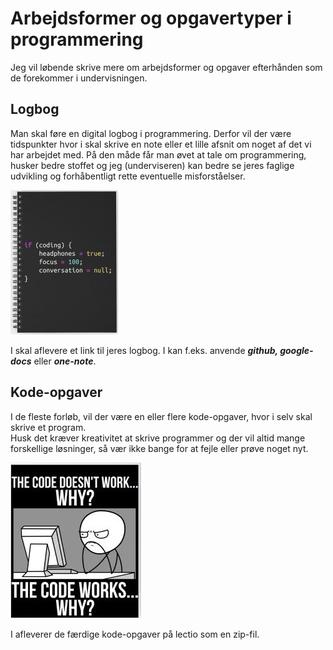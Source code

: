 # Arbejdsformer og opgavertyper i programmering

Jeg vil løbende skrive mere om arbejdsformer og opgaver efterhånden som de forekommer i undervisningen.

## Logbog
Man skal føre en digital logbog i programmering. Derfor vil der være tidspunkter hvor i skal skrive en note eller et lille afsnit om noget af det vi har arbejdet med. På den måde får man øvet at tale om programmering, husker bedre stoffet og jeg (underviseren) kan bedre se jeres faglige udvikling og forhåbentligt rette eventuelle misforståelser.

![LogbogPic](sjovLogbog.jpg)

I skal aflevere et link til jeres logbog.
I kan f.eks. anvende ***github, google-docs*** eller ***one-note***.

## Kode-opgaver  
I de fleste forløb, vil der være en eller flere kode-opgaver, hvor i selv skal skrive et program.        
Husk det kræver kreativitet at skrive programmer og der vil altid mange forskellige løsninger, så vær ikke bange for at fejle eller prøve noget nyt.  

![kodeSjov.jpg](kodeSjov.jpg)  

I afleverer de færdige kode-opgaver på lectio som en zip-fil.
